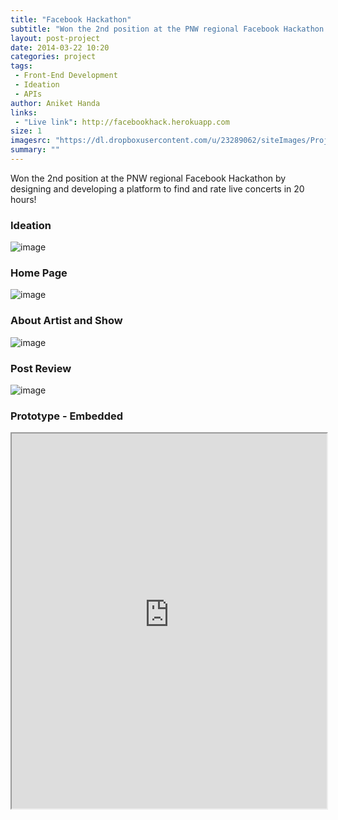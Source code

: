 ```yaml
---
title: "Facebook Hackathon"
subtitle: "Won the 2nd position at the PNW regional Facebook Hackathon by designing and developing a platform to find and rate live concerts in 20 hours!"
layout: post-project
date: 2014-03-22 10:20
categories: project
tags:
 - Front-End Development
 - Ideation
 - APIs 
author: Aniket Handa
links:
 - "Live link": http://facebookhack.herokuapp.com
size: 1
imagesrc: "https://dl.dropboxusercontent.com/u/23289062/siteImages/Projects/showlist/showlist.jpeg"
summary: ""
---
```


Won the 2nd position at the PNW regional Facebook Hackathon by designing and developing a platform to find and rate live concerts in 20 hours!

### Ideation

![image](https://dl.dropboxusercontent.com/u/23289062/siteImages/Projects/showlist/1.jpeg)

### Home Page

![image](https://dl.dropboxusercontent.com/u/23289062/siteImages/Projects/showlist/showlist.jpeg)

### About Artist and Show

![image](https://dl.dropboxusercontent.com/u/23289062/siteImages/Projects/showlist/item.jpeg)

### Post Review

![image](https://dl.dropboxusercontent.com/u/23289062/siteImages/Projects/showlist/edit.jpeg)

### Prototype - Embedded
<iframe src="http://facebookhack.herokuapp.com/" width="100%" height="600px">
  <p>Your browser does not support iframes.</p>
</iframe>

